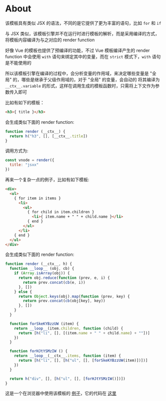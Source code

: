 # About

该模板具有类似 JSX 的语法，不同的是它提供了更为丰富的语句，比如 `for` 和 `if`

与 JSX 类似，该模板引擎并不在运行时进行模板的解析，而是采用编译的方式，将模板内容编译为与之对应的 render function

好像 Vue 的模板也提供了预编译的功能，不过 Vue 模板编译产生的 render function 中会使用 `with` 语句来绑定其中的变量，而在 `strict`
模式下，`with` 语句是不能使用的

所以该模板引擎在编译的过程中，会分析变量的作用域，来决定哪些变量是 "全局" 的，哪些是继承于父级作用域的，对于 "全局" 的变量，会自动的
将其编译为 `__ctx__.variable` 的形式，这样在调用生成的模板函数时，只需将上下文作为参数传入即可

比如有如下的模板：

```html
<h3>{ title }</h3>
```

会生成类似下面的 render function:

```js
function render (__ctx__) {
  return h("h3", [], [__ctx__.title])
}
```

调用方式为:

```js
const vnode = render({
  title: "jsxx"
})
```

再来一个复杂一点的例子，比如有如下模板:

```html
<div>
  <ul>
    { for item in items }
      <li>
        <ul>
          { for child in item.children }
            <li>{ item.name + " " + child.name }</li>
          { end }
        </ul>
      </li>
    { end }
  </ul>
</div>
```

会生成类似下面的 render function:

```js
function render (__ctx__, h) {
  function __loop__ (obj, cb) {
    if (Array.isArray(obj)) {
      return obj.reduce(function (prev, e, i) {
        return prev.concat(cb(e, i))
      }, [])
    } else {
      return Object.keys(obj).map(function (prev, key) {
        return prev.concat(cb(obj[key], key))
      }, [])
    }
  }

  function forSkeKYBzzUW (item) {
    return __loop__(item.children, function (child) {
      return [h("li", [], [(item.name + " " + child.name) + ""])]
    })
  }

  function forHJtYSMzIW () {
    return __loop__(__ctx__.items, function (item) {
      return [h("li", [], [h("ul", [], [forSkeKYBzzUW(item)])])]
    })
  }

  return h("div", [], [h("ul", [], [forHJtYSMzIW()])])
}
```

这是一个在浏览器中使用该模板的 [例子](http://jsxx.hsiaosiyuan.com/)，它的代码在 [这里](https://github.com/hsiaosiyuan0/JSXX/tree/master/test/browser)
